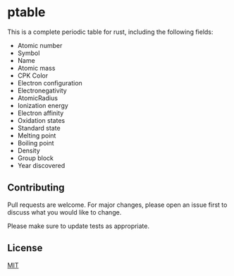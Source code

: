 # ptable

This is a complete periodic table for rust, including the following fields:
* Atomic number
* Symbol
* Name
* Atomic mass
* CPK Color
* Electron configuration
* Electronegativity
* AtomicRadius
* Ionization energy
* Electron affinity
* Oxidation states
* Standard state
* Melting point
* Boiling point
* Density
* Group block
* Year discovered

## Contributing
Pull requests are welcome. For major changes, please open an issue first to discuss what you would like to change.

Please make sure to update tests as appropriate.

## License
[MIT](https://choosealicense.com/licenses/mit/)
